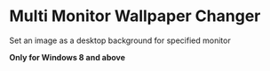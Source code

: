 Multi Monitor Wallpaper Changer
==============

Set an image as a desktop background for specified monitor


**Only for Windows 8 and above**
